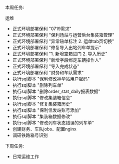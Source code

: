 本周任务:

运维

- 正式环境部署保利 "0719需求"
- 正式环境部署保利 "保利场站与运营后台集装箱管理"
- 正式环境部署保利 "异常磅单标注 2. 运单tab页切换"
- 正式环境部署保利 "修复导入出站列车单提示"
- 正式环境部署保利 "1. 新增空箱进门 2. 导入历史"
- 正式环境部署保利 "新增字段绑定车辆操作人"
- 正式环境部署保利 "导入完成状态"
- 正式环境部署保利 "财务和车队需求"
- 执行sql脚本 "保利修改神华站用户密码"
- 执行sql脚本 "删除列车单"
- 执行sql脚本 "删除order_stat_daily报表数据"
- 执行sql脚本 "修改集装箱信息"
- 执行sql脚本 "修复集装箱历史"
- 执行sql脚本 "保利信发站账号添加"
- 执行sql脚本 "集装箱数据修改"
- 执行sql脚本 "修改列车状态错误的列车单"
- 创建财务、车队jobs、配置nginx
- 调研铁路箱号识别


下周任务:

- 日常运维工作  
